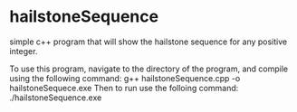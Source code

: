 # hailstoneSequence
simple c++ program that will show the hailstone sequence for any positive integer.

To use this program, navigate to the directory of the program, and compile using the following command:
g++ hailstoneSequence.cpp -o hailstoneSequece.exe
Then to run use the folloing command:
./hailstoneSequence.exe
